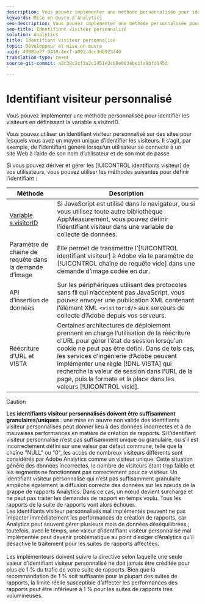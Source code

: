 ```yaml
---
description: Vous pouvez implémenter une méthode personnalisée pour identifier les visiteurs en définissant la variable s.visitorID.
keywords: Mise en œuvre d’Analytics
seo-description: Vous pouvez implémenter une méthode personnalisée pour identifier les visiteurs en définissant la variable s.visitorID.
seo-title: Identifiant visiteur personnalisé
solution: Analytics
title: Identifiant visiteur personnalisé
topic: Développeur et mise en œuvre
uuid: 49881e27-0418-4ecf-a092-dcc3db923f40
translation-type: tm+mt
source-git-commit: a2c38c2cf3a2c1451e2c60e003ebe1fa9bfd145d

---
```



# Identifiant visiteur personnalisé

Vous pouvez implémenter une méthode personnalisée pour identifier les visiteurs en définissant la variable s.visitorID.

Vous pouvez utiliser un identifiant visiteur personnalisé sur des sites pour lesquels vous avez un moyen unique d’identifier les visiteurs. Il s’agit, par exemple, de l’identifiant généré lorsqu’un utilisateur se connecte à un site Web à l’aide de son nom d’utilisateur et de son mot de passe.

Si vous pouvez dériver et gérer les [!UICONTROL identifiants visiteur] de vos utilisateurs, vous pouvez utiliser les méthodes suivantes pour définir l’identifiant :

| Méthode | Description |
|---|---|
| [Variable s.visitorID](/help/implement/js-implementation/c-variables/page-variables.md) | Si JavaScript est utilisé dans le navigateur, ou si vous utilisez toute autre bibliothèque AppMeasurement, vous pouvez définir l’identifiant visiteur dans une variable de collecte de données. |
| Paramètre de chaîne de requête dans la demande d’image | Elle permet de transmettre l’[!UICONTROL identifiant visiteur] à Adobe via le paramètre de [!UICONTROL chaîne de requête vide] dans une demande d’image codée en dur. |
| API d’insertion de données | Sur les périphériques utilisant des protocoles sans fil qui n’acceptent pas JavaScript, vous pouvez envoyer une publication XML contenant l’élément XML `<visitorid/>` aux serveurs de collecte d’Adobe depuis vos serveurs. |
| Réécriture d’URL et VISTA | Certaines architectures de déploiement prennent en charge l’utilisation de la réécriture d’URL pour gérer l’état de session lorsqu’un cookie ne peut pas être défini. Dans de tels cas, les services d’ingénierie d’Adobe peuvent implémenter une règle [!DNL VISTA] qui recherche la valeur de session dans l’URL de la page, puis la formate et la place dans les valeurs [!UICONTROL visid]. |
>[!CAUTION]
>**Les identifiants visiteur personnalisés doivent être suffisamment granulaires/uniques** : une mise en œuvre non valide des identifiants visiteur personnalisés peut donner lieu à des données incorrectes et à de mauvaises performances en matière de création de rapports. Si l’identifiant visiteur personnalisé n’est pas suffisamment unique ou granulaire, ou s’il est incorrectement défini sur une valeur par défaut commune, telle que la chaîne "NULL" ou "0", les accès de nombreux visiteurs différents sont considérés par Adobe Analytics comme un visiteur unique. Cette situation génère des données incorrectes, le nombre de visiteurs étant trop faible et les segments ne fonctionnant pas correctement pour ce visiteur. Un identifiant visiteur personnalisé qui n’est pas suffisamment granulaire empêche également la diffusion correcte des données sur les nœuds de la grappe de rapports Analytics. Dans ce cas, un nœud devient surchargé et ne peut pas traiter les demandes de rapport en temps voulu. Tous les rapports de la suite de rapports vont alors échouer. <br>Les identifiants visiteur personnalisés mal implémentés peuvent ne pas impacter immédiatement les performances de création de rapports, car Analytics peut souvent gérer plusieurs mois de données déséquilibrées ; toutefois, avec le temps, une valeur d’identifiant visiteur personnalisé mal implémentée peut devenir problématique au point d’exiger d’Analytics qu’il désactive le traitement pour les suites de rapports affectées.</br><br>Les implémenteurs doivent suivre la directive selon laquelle une seule valeur d’identifiant visiteur personnalisé ne doit jamais être créditée pour plus de 1 % du trafic de votre suite de rapports. Bien que la recommandation de 1 % soit suffisante pour la plupart des suites de rapports, la limite réelle susceptible d’affecter les performances des rapports peut être inférieure à 1 % pour les suites de rapports très volumineuses.</br>
